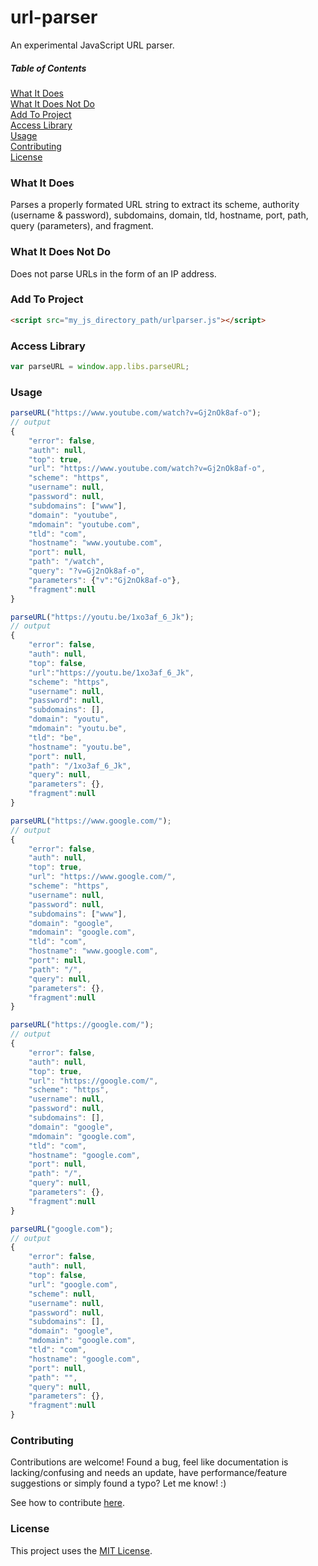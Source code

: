 # url-parser

An experimental JavaScript URL parser.

##### Table of Contents

[What It Does](#what-it-does)  
[What It Does Not Do](#what-it-does-not-do)  
[Add To Project](#add-to-project)  
[Access Library](#access-library)  
[Usage](#usage)  
[Contributing](#contributing)  
[License](#license)  

<a name="what-it-does"></a>
### What It Does

Parses a properly formated URL string to extract its scheme, authority (username & password), subdomains, domain, tld, hostname, port, path, query (parameters), and fragment.

<a name="what-it-does-not-do"></a>
### What It Does Not Do

Does not parse URLs in the form of an IP address.

<a name="add-to-project"></a>
### Add To Project

```html
<script src="my_js_directory_path/urlparser.js"></script>
```

<a name="access-library"></a>
### Access Library

```js
var parseURL = window.app.libs.parseURL;
```

<a name="usage"></a>
### Usage

```js
parseURL("https://www.youtube.com/watch?v=Gj2nOk8af-o");
// output
{
    "error": false,
    "auth": null,
    "top": true,
    "url": "https://www.youtube.com/watch?v=Gj2nOk8af-o",
    "scheme": "https",
    "username": null,
    "password": null,
    "subdomains": ["www"],
    "domain": "youtube",
    "mdomain": "youtube.com",
    "tld": "com",
    "hostname": "www.youtube.com",
    "port": null,
    "path": "/watch",
    "query": "?v=Gj2nOk8af-o",
    "parameters": {"v":"Gj2nOk8af-o"},
    "fragment":null
}

parseURL("https://youtu.be/1xo3af_6_Jk");
// output
{
    "error": false,
    "auth": null,
    "top": false,
    "url":"https://youtu.be/1xo3af_6_Jk",
    "scheme": "https",
    "username": null,
    "password": null,
    "subdomains": [],
    "domain": "youtu",
    "mdomain": "youtu.be",
    "tld": "be",
    "hostname": "youtu.be",
    "port": null,
    "path": "/1xo3af_6_Jk",
    "query": null,
    "parameters": {},
    "fragment":null
}

parseURL("https://www.google.com/");
// output
{
    "error": false,
    "auth": null,
    "top": true,
    "url": "https://www.google.com/",
    "scheme": "https",
    "username": null,
    "password": null,
    "subdomains": ["www"],
    "domain": "google",
    "mdomain": "google.com",
    "tld": "com",
    "hostname": "www.google.com",
    "port": null,
    "path": "/",
    "query": null,
    "parameters": {},
    "fragment":null
}

parseURL("https://google.com/");
// output
{
    "error": false,
    "auth": null,
    "top": true,
    "url": "https://google.com/",
    "scheme": "https",
    "username": null,
    "password": null,
    "subdomains": [],
    "domain": "google",
    "mdomain": "google.com",
    "tld": "com",
    "hostname": "google.com",
    "port": null,
    "path": "/",
    "query": null,
    "parameters": {},
    "fragment":null
}

parseURL("google.com");
// output
{
    "error": false,
    "auth": null,
    "top": false,
    "url": "google.com",
    "scheme": null,
    "username": null,
    "password": null,
    "subdomains": [],
    "domain": "google",
    "mdomain": "google.com",
    "tld": "com",
    "hostname": "google.com",
    "port": null,
    "path": "",
    "query": null,
    "parameters": {},
    "fragment":null
}
```

<a name="contributing"></a>
### Contributing

Contributions are welcome! Found a bug, feel like documentation is lacking/confusing and needs an update, have performance/feature suggestions or simply found a typo? Let me know! :)

See how to contribute [here](https://github.com/cgabriel5/url-parser/blob/master/CONTRIBUTING.md).

<a name="license"></a>
### License

This project uses the [MIT License](https://github.com/cgabriel5/url-parser/blob/master/LICENSE.txt).